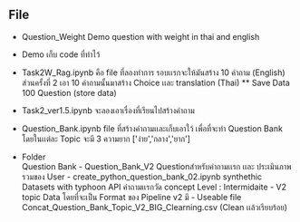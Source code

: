 ## File 

- Question_Weight 
    Demo question with weight in thai and english 

- Demo 
    เก็บ code ที่ทำไว้ 

- Task2W_Rag.ipynb คือ file ที่ลองทำการ
    รอบเเรกจะให้มันสร้าง 10 คำถาม (English)
    ส่วนครั้งที่ 2 เอา 10 คำถามนั้นมาสร้าง Choice เเละ translation (Thai)
** Save Data 100 Question (store data)

- Task2_ver1.5.ipynb จะลองเอาเรื่องที่เรียนไปสร้างคำถาม

- Question_Bank.ipynb file ที่สร้างคำถามเเละเก็บเอาใว้ เพื่อที่จะทำ Question Bank 
    โดยในเเต่ละ Topic จะมี 3 ความยาก ['ง่าย','กลาง','ยาก'] 

- Folder    
    Question Bank 
        - Question_Bank_V2 Questionสำหรับคำถามเเรก เเละ ประเมินภาพรวมของ User 
            - create_python_question_bank_02.ipynb synthethic Datasets with typhoon API คำถามเเรกวัด concept Level : Intermidaite
        - V2 topic Data โดยที่จะเป็น Format ของ Pipeline v2 มี
            - Useable file Concat_Question_Bank_Topic_V2_BIG_Clearning.csv (Clean เเล้วเรียบร้อย)